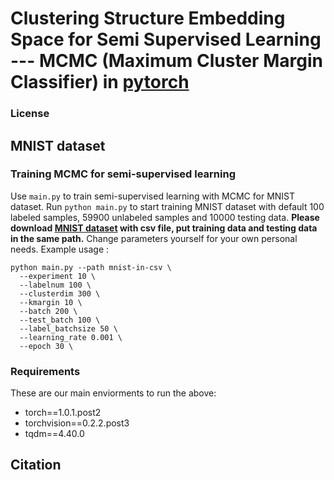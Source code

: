 # Clustering Structure Embedding Space for Semi Supervised Learning --- MCMC (Maximum Cluster Margin Classifier) in [pytorch](https://pytorch.org/)
### License

## MNIST dataset
### Training MCMC for semi-supervised learning
Use `main.py` to train semi-supervised learning with MCMC for MNIST dataset. Run `python main.py` to start training MNIST dataset with default 100 labeled samples, 59900 unlabeled samples and 10000 testing data. **Please download [MNIST dataset](https://www.kaggle.com/oddrationale/mnist-in-csv) with csv file, put training data and testing data in the same path.** Change parameters yourself for your own personal needs. Example usage : 
```
python main.py --path mnist-in-csv \
  --experiment 10 \
  --labelnum 100 \
  --clusterdim 300 \
  --kmargin 10 \
  --batch 200 \
  --test_batch 100 \
  --label_batchsize 50 \
  --learning_rate 0.001 \
  --epoch 30 \
```

### Requirements
These are our main enviorments to run the above:
* torch==1.0.1.post2
* torchvision==0.2.2.post3
* tqdm==4.40.0


## Citation

